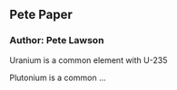 ## Pete Paper
### Author: Pete Lawson

Uranium is a common element with U-235

Plutonium is a common ...

